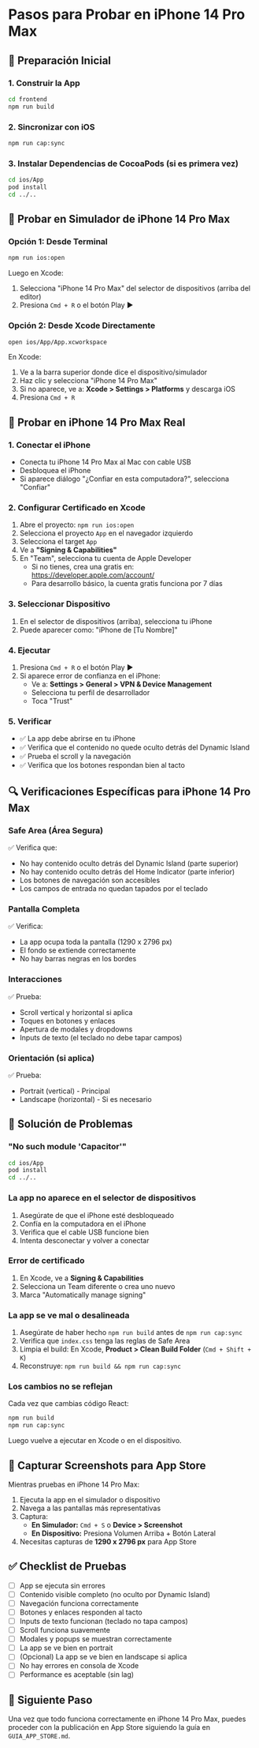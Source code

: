 # Pasos para Probar en iPhone 14 Pro Max

## 🔧 Preparación Inicial

### 1. Construir la App
```bash
cd frontend
npm run build
```

### 2. Sincronizar con iOS
```bash
npm run cap:sync
```

### 3. Instalar Dependencias de CocoaPods (si es primera vez)
```bash
cd ios/App
pod install
cd ../..
```

## 📱 Probar en Simulador de iPhone 14 Pro Max

### Opción 1: Desde Terminal
```bash
npm run ios:open
```

Luego en Xcode:
1. Selecciona "iPhone 14 Pro Max" del selector de dispositivos (arriba del editor)
2. Presiona `Cmd + R` o el botón Play ▶️

### Opción 2: Desde Xcode Directamente
```bash
open ios/App/App.xcworkspace
```

En Xcode:
1. Ve a la barra superior donde dice el dispositivo/simulador
2. Haz clic y selecciona "iPhone 14 Pro Max"
3. Si no aparece, ve a: **Xcode > Settings > Platforms** y descarga iOS
4. Presiona `Cmd + R`

## 📲 Probar en iPhone 14 Pro Max Real

### 1. Conectar el iPhone
- Conecta tu iPhone 14 Pro Max al Mac con cable USB
- Desbloquea el iPhone
- Si aparece diálogo "¿Confiar en esta computadora?", selecciona "Confiar"

### 2. Configurar Certificado en Xcode
1. Abre el proyecto: `npm run ios:open`
2. Selecciona el proyecto `App` en el navegador izquierdo
3. Selecciona el target `App`
4. Ve a **"Signing & Capabilities"**
5. En "Team", selecciona tu cuenta de Apple Developer
   - Si no tienes, crea una gratis en: https://developer.apple.com/account/
   - Para desarrollo básico, la cuenta gratis funciona por 7 días

### 3. Seleccionar Dispositivo
1. En el selector de dispositivos (arriba), selecciona tu iPhone
2. Puede aparecer como: "iPhone de [Tu Nombre]"

### 4. Ejecutar
1. Presiona `Cmd + R` o el botón Play ▶️
2. Si aparece error de confianza en el iPhone:
   - Ve a: **Settings > General > VPN & Device Management**
   - Selecciona tu perfil de desarrollador
   - Toca "Trust"

### 5. Verificar
- ✅ La app debe abrirse en tu iPhone
- ✅ Verifica que el contenido no quede oculto detrás del Dynamic Island
- ✅ Prueba el scroll y la navegación
- ✅ Verifica que los botones respondan bien al tacto

## 🔍 Verificaciones Específicas para iPhone 14 Pro Max

### Safe Area (Área Segura)
✅ Verifica que:
- No hay contenido oculto detrás del Dynamic Island (parte superior)
- No hay contenido oculto detrás del Home Indicator (parte inferior)
- Los botones de navegación son accesibles
- Los campos de entrada no quedan tapados por el teclado

### Pantalla Completa
✅ Verifica:
- La app ocupa toda la pantalla (1290 x 2796 px)
- El fondo se extiende correctamente
- No hay barras negras en los bordes

### Interacciones
✅ Prueba:
- Scroll vertical y horizontal si aplica
- Toques en botones y enlaces
- Apertura de modales y dropdowns
- Inputs de texto (el teclado no debe tapar campos)

### Orientación (si aplica)
✅ Prueba:
- Portrait (vertical) - Principal
- Landscape (horizontal) - Si es necesario

## 🐛 Solución de Problemas

### "No such module 'Capacitor'"
```bash
cd ios/App
pod install
cd ../..
```

### La app no aparece en el selector de dispositivos
1. Asegúrate de que el iPhone esté desbloqueado
2. Confía en la computadora en el iPhone
3. Verifica que el cable USB funcione bien
4. Intenta desconectar y volver a conectar

### Error de certificado
1. En Xcode, ve a **Signing & Capabilities**
2. Selecciona un Team diferente o crea uno nuevo
3. Marca "Automatically manage signing"

### La app se ve mal o desalineada
1. Asegúrate de haber hecho `npm run build` antes de `npm run cap:sync`
2. Verifica que `index.css` tenga las reglas de Safe Area
3. Limpia el build: En Xcode, **Product > Clean Build Folder** (`Cmd + Shift + K`)
4. Reconstruye: `npm run build && npm run cap:sync`

### Los cambios no se reflejan
Cada vez que cambias código React:
```bash
npm run build
npm run cap:sync
```

Luego vuelve a ejecutar en Xcode o en el dispositivo.

## 📸 Capturar Screenshots para App Store

Mientras pruebas en iPhone 14 Pro Max:

1. Ejecuta la app en el simulador o dispositivo
2. Navega a las pantallas más representativas
3. Captura:
   - **En Simulador:** `Cmd + S` o **Device > Screenshot**
   - **En Dispositivo:** Presiona Volumen Arriba + Botón Lateral
4. Necesitas capturas de **1290 x 2796 px** para App Store

## ✅ Checklist de Pruebas

- [ ] App se ejecuta sin errores
- [ ] Contenido visible completo (no oculto por Dynamic Island)
- [ ] Navegación funciona correctamente
- [ ] Botones y enlaces responden al tacto
- [ ] Inputs de texto funcionan (teclado no tapa campos)
- [ ] Scroll funciona suavemente
- [ ] Modales y popups se muestran correctamente
- [ ] La app se ve bien en portrait
- [ ] (Opcional) La app se ve bien en landscape si aplica
- [ ] No hay errores en consola de Xcode
- [ ] Performance es aceptable (sin lag)

## 🎯 Siguiente Paso

Una vez que todo funciona correctamente en iPhone 14 Pro Max, puedes proceder con la publicación en App Store siguiendo la guía en `GUIA_APP_STORE.md`.

